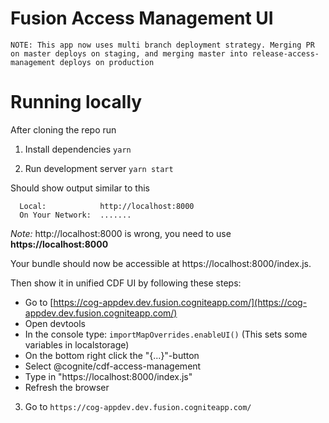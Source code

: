 # Fusion Access Management UI

`NOTE: This app now uses multi branch deployment strategy. Merging PR on master deploys on staging, and merging master into release-access-management deploys on production`

# Running locally

After cloning the repo run

1. Install dependencies
   `yarn`

2. Run development server
   `yarn start`

Should show output similar to this

```
  Local:            http://localhost:8000
  On Your Network:  .......
```

_Note:_ http://localhost:8000 is wrong, you need to use **https://localhost:8000**

Your bundle should now be accessible at https://localhost:8000/index.js.

Then show it in unified CDF UI by following these steps:

- Go to [https://cog-appdev.dev.fusion.cogniteapp.com/](https://cog-appdev.dev.fusion.cogniteapp.com/)
- Open devtools
- In the console type: `importMapOverrides.enableUI()` (This sets some variables in localstorage)
- On the bottom right click the "{...}"-button
- Select @cognite/cdf-access-management
- Type in "https://localhost:8000/index.js"
- Refresh the browser

3. Go to `https://cog-appdev.dev.fusion.cogniteapp.com/`
